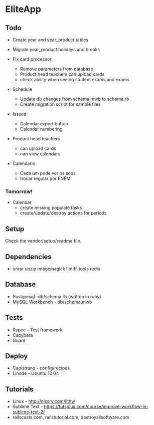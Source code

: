 # EliteApp

## Todo

* Create year and year_product tables
* Migrate year_product holidays and breaks
* Fix card processor 
  * Remove parameters from database
  * Product head teachers can upload cards
  * check ability when seeing student exams and exams
* Schedule
  * Update db changes from schema.mwb to schema.rb
  * Create migration script for sample files
* Issues
  * Calendar export button
  * Calendar numbering

* Product head teachers
  * can upload cards
  * can view calendars

* Calendario
  * Cada um pode ver os seus
  * trocar regular por ENEM

### Tomorrow!

* Calendar
  * create missing populate tasks
  * create/update/destroy actions for periods

## Setup

Check the vendor/setup/readme file.


## Dependencies

* unrar unzip imagemagick libtiff-tools redis


## Database

* Postgresql -db/schema.rb (written in ruby)
* MySQL Workbench - db/schema.mwb


## Tests

* Rspec - Test framework
* Capybara
* Guard


## Deploy

* Capistrano - config/recipes
* Linode - Ubuntu 12.04


## Tutorials

* Linux - http://nixsrv.com/llthw
* Sublime Text - https://tutsplus.com/course/improve-workflow-in-sublime-text-2/
* railscasts.com, railstutorial.com, destroyallsoftware.com
